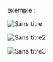 exemple : 

![Sans titre](https://github.com/fk-crafter/100days-of-code/assets/127132293/0b48e8e0-465b-4bde-8bd2-35022e714754)

![Sans titre2](https://github.com/fk-crafter/100days-of-code/assets/127132293/4b09a57d-6e80-41d1-9461-89d92594a21b)

![Sans titre3](https://github.com/fk-crafter/100days-of-code/assets/127132293/d84cdf2f-dcf3-46cd-8b9b-87efc1201d5b)

